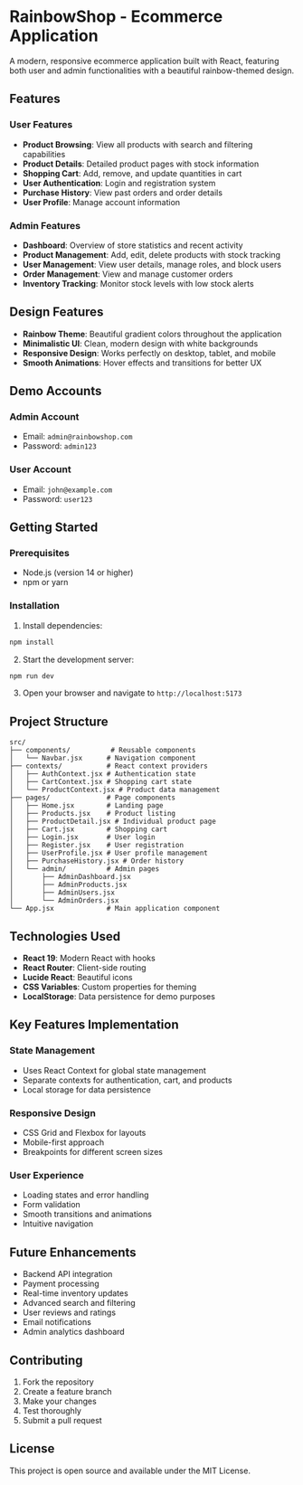 # RainbowShop - Ecommerce Application

A modern, responsive ecommerce application built with React, featuring both user and admin functionalities with a beautiful rainbow-themed design.

## Features

### User Features
- **Product Browsing**: View all products with search and filtering capabilities
- **Product Details**: Detailed product pages with stock information
- **Shopping Cart**: Add, remove, and update quantities in cart
- **User Authentication**: Login and registration system
- **Purchase History**: View past orders and order details
- **User Profile**: Manage account information

### Admin Features
- **Dashboard**: Overview of store statistics and recent activity
- **Product Management**: Add, edit, delete products with stock tracking
- **User Management**: View user details, manage roles, and block users
- **Order Management**: View and manage customer orders
- **Inventory Tracking**: Monitor stock levels with low stock alerts

## Design Features
- **Rainbow Theme**: Beautiful gradient colors throughout the application
- **Minimalistic UI**: Clean, modern design with white backgrounds
- **Responsive Design**: Works perfectly on desktop, tablet, and mobile
- **Smooth Animations**: Hover effects and transitions for better UX

## Demo Accounts

### Admin Account
- Email: `admin@rainbowshop.com`
- Password: `admin123`

### User Account
- Email: `john@example.com`
- Password: `user123`

## Getting Started

### Prerequisites
- Node.js (version 14 or higher)
- npm or yarn

### Installation

1. Install dependencies:
```bash
npm install
```

2. Start the development server:
```bash
npm run dev
```

3. Open your browser and navigate to `http://localhost:5173`

## Project Structure

```
src/
├── components/          # Reusable components
│   └── Navbar.jsx      # Navigation component
├── contexts/           # React context providers
│   ├── AuthContext.jsx # Authentication state
│   ├── CartContext.jsx # Shopping cart state
│   └── ProductContext.jsx # Product data management
├── pages/              # Page components
│   ├── Home.jsx        # Landing page
│   ├── Products.jsx    # Product listing
│   ├── ProductDetail.jsx # Individual product page
│   ├── Cart.jsx        # Shopping cart
│   ├── Login.jsx       # User login
│   ├── Register.jsx    # User registration
│   ├── UserProfile.jsx # User profile management
│   ├── PurchaseHistory.jsx # Order history
│   └── admin/          # Admin pages
│       ├── AdminDashboard.jsx
│       ├── AdminProducts.jsx
│       ├── AdminUsers.jsx
│       └── AdminOrders.jsx
└── App.jsx             # Main application component
```

## Technologies Used

- **React 19**: Modern React with hooks
- **React Router**: Client-side routing
- **Lucide React**: Beautiful icons
- **CSS Variables**: Custom properties for theming
- **LocalStorage**: Data persistence for demo purposes

## Key Features Implementation

### State Management
- Uses React Context for global state management
- Separate contexts for authentication, cart, and products
- Local storage for data persistence

### Responsive Design
- CSS Grid and Flexbox for layouts
- Mobile-first approach
- Breakpoints for different screen sizes

### User Experience
- Loading states and error handling
- Form validation
- Smooth transitions and animations
- Intuitive navigation

## Future Enhancements

- Backend API integration
- Payment processing
- Real-time inventory updates
- Advanced search and filtering
- User reviews and ratings
- Email notifications
- Admin analytics dashboard

## Contributing

1. Fork the repository
2. Create a feature branch
3. Make your changes
4. Test thoroughly
5. Submit a pull request

## License

This project is open source and available under the MIT License.
